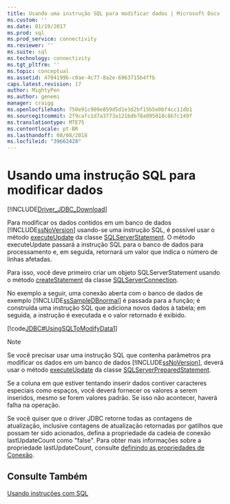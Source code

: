 ```yaml
---
title: Usando uma instrução SQL para modificar dados | Microsoft Docs
ms.custom: ''
ms.date: 01/19/2017
ms.prod: sql
ms.prod_service: connectivity
ms.reviewer: ''
ms.suite: sql
ms.technology: connectivity
ms.tgt_pltfrm: ''
ms.topic: conceptual
ms.assetid: 4704199b-c0ae-4c77-8a2e-6963715b4ffb
caps.latest.revision: 17
author: MightyPen
ms.author: genemi
manager: craigg
ms.openlocfilehash: 750e91c909e859d5d1e3d2bf15b5e0bf4cc11db1
ms.sourcegitcommit: 2f9cafc1d7a3773a121bdb78a095018c8b7c149f
ms.translationtype: MTE75
ms.contentlocale: pt-BR
ms.lasthandoff: 08/08/2018
ms.locfileid: "39662428"
---
```

# <a name="using-an-sql-statement-to-modify-data"></a>Usando uma instrução SQL para modificar dados

[!INCLUDE[Driver_JDBC_Download](../../includes/driver_jdbc_download.md)]

Para modificar os dados contidos em um banco de dados [!INCLUDE[ssNoVersion](../../includes/ssnoversion_md.md)] usando-se uma instrução SQL, é possível usar o método [executeUpdate](../../connect/jdbc/reference/executeupdate-method-sqlserverstatement.md) da classe [SQLServerStatement](../../connect/jdbc/reference/sqlserverstatement-class.md). O método executeUpdate passará a instrução SQL para o banco de dados para processamento e, em seguida, retornará um valor que indica o número de linhas afetadas.

Para isso, você deve primeiro criar um objeto SQLServerStatement usando o método [createStatement](../../connect/jdbc/reference/createstatement-method-sqlserverconnection.md) da classe [SQLServerConnection](../../connect/jdbc/reference/sqlserverconnection-class.md).

No exemplo a seguir, uma conexão aberta com o banco de dados de exemplo [!INCLUDE[ssSampleDBnormal](../../includes/sssampledbnormal_md.md)] é passada para a função; é construída uma instrução SQL que adiciona novos dados à tabela; em seguida, a instrução é executada e o valor retornado é exibido.

[!code[JDBC#UsingSQLToModifyData1](../../connect/jdbc/codesnippet/Java/using-an-sql-statement-t_1_1.java)]

> [!NOTE]  
> Se você precisar usar uma instrução SQL que contenha parâmetros pra modificar os dados em um banco de dados [!INCLUDE[ssNoVersion](../../includes/ssnoversion_md.md)], deverá usar o método [executeUpdate](../../connect/jdbc/reference/executeupdate-method-sqlserverpreparedstatement.md) da classe [SQLServerPreparedStatement](../../connect/jdbc/reference/sqlserverpreparedstatement-class.md).
>
> Se a coluna em que estiver tentando inserir dados contiver caracteres especiais como espaços, você deverá fornecer os valores a serem inseridos, mesmo se forem valores padrão. Se isso não acontecer, haverá falha na operação.
>
> Se você quiser que o driver JDBC retorne todas as contagens de atualização, inclusive contagens de atualização retornadas por gatilhos que possam ter sido acionados, defina a propriedade da cadeia de conexão lastUpdateCount como "false". Para obter mais informações sobre a propriedade lastUpdateCount, consulte [definindo as propriedades de Conexão](../../connect/jdbc/setting-the-connection-properties.md).

## <a name="see-also"></a>Consulte Também

[Usando instruções com SQL](../../connect/jdbc/using-statements-with-sql.md)
